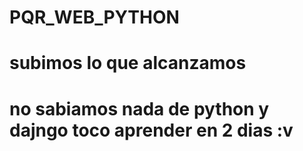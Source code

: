 # PQR_WEB_PYTHON
#
#
# subimos lo que alcanzamos
# no sabiamos nada de python y dajngo toco aprender en 2 dias :v
# 
